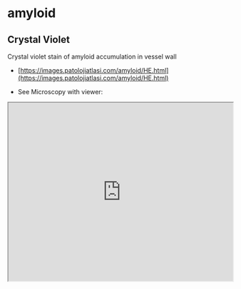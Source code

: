 # amyloid

## Crystal Violet

Crystal violet stain of amyloid accumulation in vessel wall


- [https://images.patolojiatlasi.com/amyloid/HE.html](https://images.patolojiatlasi.com/amyloid/HE.html)

- See Microscopy with viewer: 

<iframe src="https://images.patolojiatlasi.com/amyloid/HE.html" width="100%" height="400px"></iframe>
